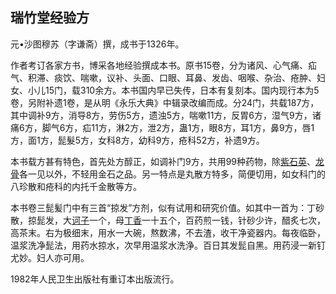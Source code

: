 ## 瑞竹堂经验方

元•沙图穆苏（字谦斋）撰，成书于1326年。

作者考订各家方书，博采各地经验撰成本书。原书15卷，分为诸风、心气痛、疝气、积滞、痰饮、喘嗽，议补、头面、口眼、耳鼻、发齿、咽喉、杂治、疮肿、妇女、小儿15门，载310余方。本书国内早已失传，日本有复刻本。国内现行本为5卷，另附补遗1卷，是从明《永乐大典》中辑录改编而成。分24门，共载187方，其中调补9方，消导8方，劳伤5方，遗浊5方，喘嗽11方，反胃6方，湿气9方，诸痛6方，脚气6方，疝11方，淋2方，泄2方，蛊1方，眼8方，耳1方，鼻9方，唇1方，面1方，髭髮5方，女科8方，幼科9方，疮科52方，补遗9方。

本书载方甚有特色，首先处方醇正，如调补门9方，共用99种药物，除[紫石英](https://www.gmzyjc.com/read/bc/bc09-0.1.6.0.0.md)、[龙骨](https://www.gmzyjc.com/read/bc/bc09-0.1.3.0.0.md)各一见以外，不轻用金石之品。另一特点是丸散方特多，简便切用，如女科门的八珍散和疮科的内托千金散等方。

本书卷三髭髪门中有三首“掠发”方剂，似有试用和研究价值。如其中一首为：丁砂散，掠髭发，大[诃子](https://www.gmzyjc.com/read/bc/bc18-0.0.7.0.0.md)一个，母[丁香](https://www.gmzyjc.com/read/bc/bc07-0.8.0.0.0.md)一十五个，百药煎一钱，针砂少许，醋炙七次，高茶末。右为极细末，用水一大碗，熬数沸，不去渣，收干净瓷器内。每夜临卧，温浆洗净髭法，用药水掠水，次早用温浆水洗浄。百日其发髭自黑。用药浸一新钉尤妙。妇人亦可用。

1982年人民卫生出版社有重订本出版流行。
